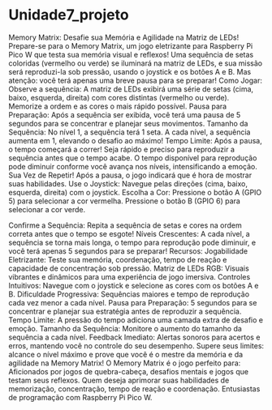 # Unidade7_projeto

Memory Matrix: Desafie sua Memória e Agilidade na Matriz de LEDs!
Prepare-se para o Memory Matrix, um jogo eletrizante para Raspberry Pi Pico W que testa sua memória visual e reflexos! Uma sequência de setas coloridas (vermelho ou verde) se iluminará na matriz de LEDs, e sua missão será reproduzi-la sob pressão, usando o joystick e os botões A e B. Mas atenção: você terá apenas uma breve pausa para se preparar!
Como Jogar:
Observe a sequência: A matriz de LEDs exibirá uma série de setas (cima, baixo, esquerda, direita) com cores distintas (vermelho ou verde). Memorize a ordem e as cores o mais rápido possível.
Pausa para Preparação: Após a sequência ser exibida, você terá uma pausa de 5 segundos para se concentrar e planejar seus movimentos.
Tamanho da Sequência: No nível 1, a sequência terá 1 seta. A cada nível, a sequência aumenta em 1, elevando o desafio ao máximo!
Tempo Limite: Após a pausa, o tempo começará a correr! Seja rápido e preciso para reproduzir a sequência antes que o tempo acabe. O tempo disponível para reprodução pode diminuir conforme você avança nos níveis, intensificando a emoção.
Sua Vez de Repetir! Após a pausa, o jogo indicará que é hora de mostrar suas habilidades.
Use o Joystick: Navegue pelas direções (cima, baixo, esquerda, direita) com o joystick.
Escolha a Cor:
Pressione o botão A (GPIO 5) para selecionar a cor vermelha.
Pressione o botão B (GPIO 6) para selecionar a cor verde.

Confirme a Sequência: Repita a sequência de setas e cores na ordem correta antes que o tempo se esgote!
Níveis Crescentes: A cada nível, a sequência se torna mais longa, o tempo para reprodução pode diminuir, e você terá apenas 5 segundos para se preparar!
Recursos:
Jogabilidade Eletrizante: Teste sua memória, coordenação, tempo de reação e capacidade de concentração sob pressão.
Matriz de LEDs RGB: Visuais vibrantes e dinâmicos para uma experiência de jogo imersiva.
Controles Intuitivos: Navegue com o joystick e selecione as cores com os botões A e B.
Dificuldade Progressiva: Sequências maiores e tempo de reprodução cada vez menor a cada nível.
Pausa para Preparação: 5 segundos para se concentrar e planejar sua estratégia antes de reproduzir a sequência.
Tempo Limite: A pressão do tempo adiciona uma camada extra de desafio e emoção.
Tamanho da Sequência: Monitore o aumento do tamanho da sequência a cada nível.
Feedback Imediato: Alertas sonoros para acertos e erros, mantendo você no controle do seu desempenho.
Supere seus limites: alcance o nível máximo e prove que você é o mestre da memória e da agilidade na Memory Matrix!
O Memory Matrix é o jogo perfeito para:
Aficionados por jogos de quebra-cabeça, desafios mentais e jogos que testam seus reflexos.
Quem deseja aprimorar suas habilidades de memorização, concentração, tempo de reação e coordenação.
Entusiastas de programação com Raspberry Pi Pico W.

